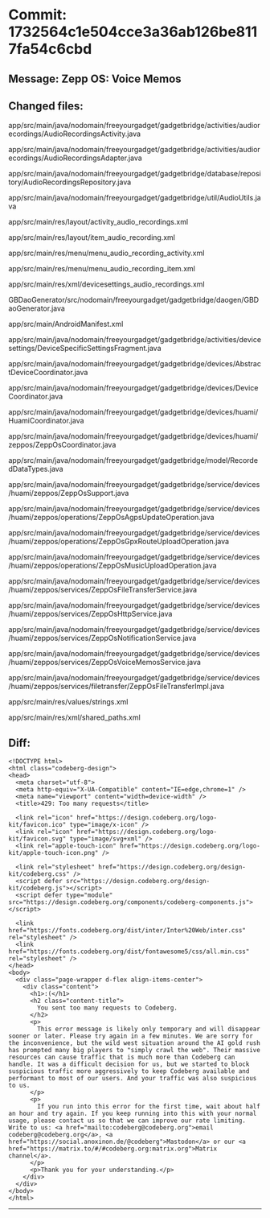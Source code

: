 # Commit: 1732564c1e504cce3a36ab126be8117fa54c6cbd
## Message: Zepp OS: Voice Memos
## Changed files:
app/src/main/java/nodomain/freeyourgadget/gadgetbridge/activities/audiorecordings/AudioRecordingsActivity.java

app/src/main/java/nodomain/freeyourgadget/gadgetbridge/activities/audiorecordings/AudioRecordingsAdapter.java

app/src/main/java/nodomain/freeyourgadget/gadgetbridge/database/repository/AudioRecordingsRepository.java

app/src/main/java/nodomain/freeyourgadget/gadgetbridge/util/AudioUtils.java

app/src/main/res/layout/activity_audio_recordings.xml

app/src/main/res/layout/item_audio_recording.xml

app/src/main/res/menu/menu_audio_recording_activity.xml

app/src/main/res/menu/menu_audio_recording_item.xml

app/src/main/res/xml/devicesettings_audio_recordings.xml

GBDaoGenerator/src/nodomain/freeyourgadget/gadgetbridge/daogen/GBDaoGenerator.java

app/src/main/AndroidManifest.xml

app/src/main/java/nodomain/freeyourgadget/gadgetbridge/activities/devicesettings/DeviceSpecificSettingsFragment.java

app/src/main/java/nodomain/freeyourgadget/gadgetbridge/devices/AbstractDeviceCoordinator.java

app/src/main/java/nodomain/freeyourgadget/gadgetbridge/devices/DeviceCoordinator.java

app/src/main/java/nodomain/freeyourgadget/gadgetbridge/devices/huami/HuamiCoordinator.java

app/src/main/java/nodomain/freeyourgadget/gadgetbridge/devices/huami/zeppos/ZeppOsCoordinator.java

app/src/main/java/nodomain/freeyourgadget/gadgetbridge/model/RecordedDataTypes.java

app/src/main/java/nodomain/freeyourgadget/gadgetbridge/service/devices/huami/zeppos/ZeppOsSupport.java

app/src/main/java/nodomain/freeyourgadget/gadgetbridge/service/devices/huami/zeppos/operations/ZeppOsAgpsUpdateOperation.java

app/src/main/java/nodomain/freeyourgadget/gadgetbridge/service/devices/huami/zeppos/operations/ZeppOsGpxRouteUploadOperation.java

app/src/main/java/nodomain/freeyourgadget/gadgetbridge/service/devices/huami/zeppos/operations/ZeppOsMusicUploadOperation.java

app/src/main/java/nodomain/freeyourgadget/gadgetbridge/service/devices/huami/zeppos/services/ZeppOsFileTransferService.java

app/src/main/java/nodomain/freeyourgadget/gadgetbridge/service/devices/huami/zeppos/services/ZeppOsHttpService.java

app/src/main/java/nodomain/freeyourgadget/gadgetbridge/service/devices/huami/zeppos/services/ZeppOsNotificationService.java

app/src/main/java/nodomain/freeyourgadget/gadgetbridge/service/devices/huami/zeppos/services/ZeppOsVoiceMemosService.java

app/src/main/java/nodomain/freeyourgadget/gadgetbridge/service/devices/huami/zeppos/services/filetransfer/ZeppOsFileTransferImpl.java

app/src/main/res/values/strings.xml

app/src/main/res/xml/shared_paths.xml

## Diff:
```
<!DOCTYPE html>
<html class="codeberg-design">
<head>
  <meta charset="utf-8">
  <meta http-equiv="X-UA-Compatible" content="IE=edge,chrome=1" />
  <meta name="viewport" content="width=device-width" />
  <title>429: Too many requests</title>
  
  <link rel="icon" href="https://design.codeberg.org/logo-kit/favicon.ico" type="image/x-icon" />
  <link rel="icon" href="https://design.codeberg.org/logo-kit/favicon.svg" type="image/svg+xml" />
  <link rel="apple-touch-icon" href="https://design.codeberg.org/logo-kit/apple-touch-icon.png" />

  <link rel="stylesheet" href="https://design.codeberg.org/design-kit/codeberg.css" />
  <script defer src="https://design.codeberg.org/design-kit/codeberg.js"></script>
  <script defer type="module" src="https://design.codeberg.org/components/codeberg-components.js"></script>

  <link href="https://fonts.codeberg.org/dist/inter/Inter%20Web/inter.css" rel="stylesheet" />
  <link href="https://fonts.codeberg.org/dist/fontawesome5/css/all.min.css" rel="stylesheet" />
</head>
<body>
  <div class="page-wrapper d-flex align-items-center"> 
    <div class="content">
      <h1>:(</h1>
      <h2 class="content-title">
        You sent too many requests to Codeberg.
      </h2>
      <p>
        This error message is likely only temporary and will disappear sooner or later. Please try again in a few minutes. We are sorry for the inconvenience, but the wild west situation around the AI gold rush has prompted many big players to "simply crawl the web". Their massive resources can cause traffic that is much more than Codeberg can handle. It was a difficult decision for us, but we started to block suspicious traffic more aggressively to keep Codeberg available and performant to most of our users. And your traffic was also suspicious to us.
      </p>
      <p>
        If you run into this error for the first time, wait about half an hour and try again. If you keep running into this with your normal usage, please contact us so that we can improve our rate limiting. Write to us: <a href="mailto:codeberg@codeberg.org">email codeberg@codeberg.org</a>, <a href="https://social.anoxinon.de/@codeberg">Mastodon</a> or our <a href="https://matrix.to/#/#codeberg.org:matrix.org">Matrix channel</a>.
      </p>
      <p>Thank you for your understanding.</p>
    </div>
  </div>
</body>
</html>
```
-----------------------------------
